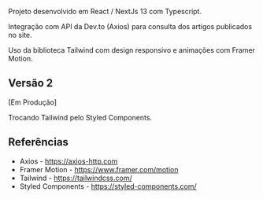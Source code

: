 Projeto desenvolvido em React / NextJs 13 com Typescript.

Integração com API da Dev.to (Axios) para consulta dos artigos publicados no site.

Uso da biblioteca Tailwind com design responsivo e animações com Framer Motion.

## Versão 2
[Em Produção]

Trocando Tailwind pelo Styled Components.

## Referências
- Axios - https://axios-http.com
- Framer Motion - https://www.framer.com/motion
- Tailwind - https://tailwindcss.com/
- Styled Components - https://styled-components.com/
